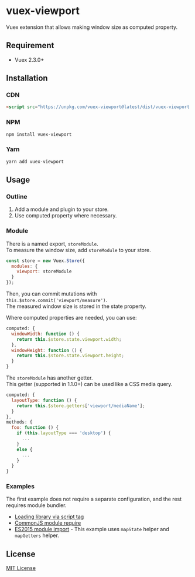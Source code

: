 # vuex-viewport
Vuex extension that allows making window size as computed property.

## Requirement
- Vuex 2.3.0+

## Installation
### CDN
```html
<script src="https://unpkg.com/vuex-viewport@latest/dist/vuex-viewport.js"></script>
```

### NPM
```sh
npm install vuex-viewport
```

### Yarn
```sh
yarn add vuex-viewport
```

## Usage
### Outline
1. Add a module and plugin to your store.
2. Use computed property where necessary.

### Module
There is a named export, `storeModule`.  
To measure the window size, add `storeModule` to your store.

```javascript
const store = new Vuex.Store({
  modules: {
    viewport: storeModule
  }
});
```

Then, you can commit mutations with `this.$store.commit('viewport/measure')`.  
The measured window size is stored in the state property.

Where computed properties are needed, you can use:

```javascript
computed: {
  windowWidth: function () {
    return this.$store.state.viewport.width;
  },
  windowHeight: function () {
    return this.$store.state.viewport.height;
  }
}
```

The `storeModule` has another getter.  
This getter (supported in 1.1.0+) can be used like a CSS media query.

```javascript
computed: {
  layoutType: function () {
    return this.$store.getters['viewport/mediaName'];
  }
},
methods: {
  foo: function () {
    if (this.layoutType === 'desktop') {
      ...
    }
    else {
      ...
    }
  }
}
```

### Examples
The first example does not require a separate configuration, and the rest requires module bundler.
- [Loading library via script tag](https://github.com/ony3000/vuex-viewport/blob/master/examples/old-school.html)
- [CommonJS module require](https://github.com/ony3000/vuex-viewport/blob/master/examples/common.js)
- [ES2015 module import](https://github.com/ony3000/vuex-viewport/blob/master/examples/esm.js) - This example uses `mapState` helper and  `mapGetters` helper.

## License
[MIT License](https://github.com/ony3000/vuex-viewport/blob/master/LICENSE)
